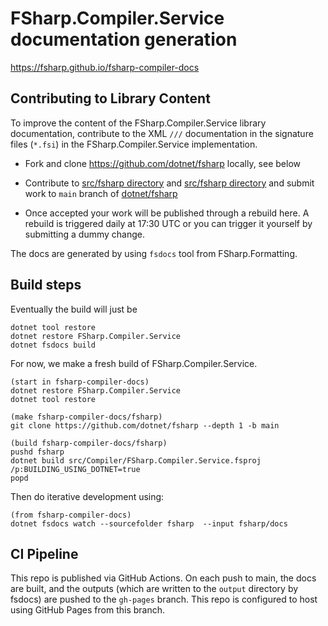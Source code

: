 # FSharp.Compiler.Service documentation generation

https://fsharp.github.io/fsharp-compiler-docs

## Contributing to Library Content

To improve the content of the FSharp.Compiler.Service library documentation, contribute to the XML `///` documentation in the
signature files (`*.fsi`) in the FSharp.Compiler.Service implementation.

* Fork and clone https://github.com/dotnet/fsharp locally, see below

* Contribute to [src/fsharp directory](https://github.com/dotnet/fsharp/tree/master/docs) and [src/fsharp directory](https://github.com/dotnet/fsharp/tree/master/src/fsharp) and submit work to  `main` branch of [dotnet/fsharp](https://github.com/dotnet/fsharp)

* Once accepted your work will be published through a rebuild here. A rebuild is triggered daily at 17:30 UTC or you can trigger it yourself by submitting a dummy change.

The docs are generated by using `fsdocs` tool from FSharp.Formatting.  

## Build steps

Eventually the build will just be

    dotnet tool restore
    dotnet restore FSharp.Compiler.Service
    dotnet fsdocs build

For now, we make a fresh build of FSharp.Compiler.Service.

    (start in fsharp-compiler-docs)
    dotnet restore FSharp.Compiler.Service
    dotnet tool restore

    (make fsharp-compiler-docs/fsharp)
    git clone https://github.com/dotnet/fsharp --depth 1 -b main

    (build fsharp-compiler-docs/fsharp) 
    pushd fsharp
    dotnet build src/Compiler/FSharp.Compiler.Service.fsproj /p:BUILDING_USING_DOTNET=true
    popd

Then do iterative development using:

    (from fsharp-compiler-docs)
    dotnet fsdocs watch --sourcefolder fsharp  --input fsharp/docs

## CI Pipeline

This repo is published via GitHub Actions. On each push to main, the docs are built, and the outputs (which are written to the `output` directory by fsdocs) are pushed to the `gh-pages` branch. This repo is configured to host using GitHub Pages from this branch. 


